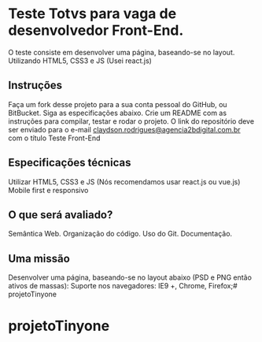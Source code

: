 # Teste Totvs para vaga de desenvolvedor Front-End.

O teste consiste em desenvolver uma página, baseando-se no layout. Utilizando HTML5, CSS3 e JS (Usei react.js)

## Instruções
Faça um fork desse projeto para a sua conta pessoal do GitHub, ou BitBucket.
Siga as especificações abaixo.
Crie um README com as instruções para compilar, testar e rodar o projeto.
O link do repositório deve ser enviado para o e-mail claydson.rodrigues@agencia2bdigital.com.br com o título Teste Front-End

## Especificações técnicas
Utilizar HTML5, CSS3 e JS (Nós recomendamos usar react.js ou vue.js)
Mobile first e responsivo

## O que será avaliado?
Semântica Web.
Organização do código.
Uso do Git.
Documentação.

## Uma missão
Desenvolver uma página, baseando-se no layout abaixo (PSD e PNG então ativos de massas):
Suporte nos navegadores: IE9 +, Chrome, Firefox;# projetoTinyone

# projetoTinyone

